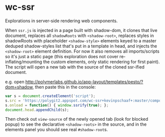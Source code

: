 # wc-ssr

Explorations in server-side rendering web components.

When `ssr.js` is injected in a page built with shadow-dom, it clones that live document, replaces all
`shadowRoots` with `<shadow-root>`, replaces styles in shadowRoots with placeholder `<shadow-style>` elements keyed to
a master deduped shadow-styles list that's put in a template in head, and injects the `<shadow-root>` element definition.
For now it also removes all imports/scripts so it's just a static page (this exploration does not cover re-inflating/mounting the custom elements, only static rendering for first paint).  The script will open a new tab with the source of the
cloned ssr-ified document.


e.g. open http://polymerlabs.github.io/app-layout/templates/pesto/?dom=shadow, then paste this in the console:

```js
var s = document.createElement('script');
s.src = 'https://polygit2.appspot.com/wc-ssr+kevinpschaaf+:master/components/wc-ssr/ssr.js';
s.onload = function() { window.ssrify(true); };
document.head.appendChild(s);
```

Then check out `view-source` of the newly opened tab (look for blocked popup) to see the declarative `<shadow-roots>` in the source, and in the elements panel you should see real `#shadow-root`s.
